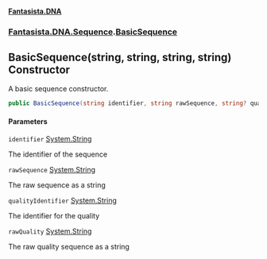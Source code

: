 #### [Fantasista.DNA](index.md 'index')
### [Fantasista.DNA.Sequence](Fantasista.DNA.Sequence.md 'Fantasista.DNA.Sequence').[BasicSequence](Fantasista.DNA.Sequence.BasicSequence.md 'Fantasista.DNA.Sequence.BasicSequence')

## BasicSequence(string, string, string, string) Constructor

A basic sequence constructor.

```csharp
public BasicSequence(string identifier, string rawSequence, string? qualityIdentifier=null, string? rawQuality=null);
```
#### Parameters

<a name='Fantasista.DNA.Sequence.BasicSequence.BasicSequence(string,string,string,string).identifier'></a>

`identifier` [System.String](https://docs.microsoft.com/en-us/dotnet/api/System.String 'System.String')

The identifier of the sequence

<a name='Fantasista.DNA.Sequence.BasicSequence.BasicSequence(string,string,string,string).rawSequence'></a>

`rawSequence` [System.String](https://docs.microsoft.com/en-us/dotnet/api/System.String 'System.String')

The raw sequence as a string

<a name='Fantasista.DNA.Sequence.BasicSequence.BasicSequence(string,string,string,string).qualityIdentifier'></a>

`qualityIdentifier` [System.String](https://docs.microsoft.com/en-us/dotnet/api/System.String 'System.String')

The identifier for the quality

<a name='Fantasista.DNA.Sequence.BasicSequence.BasicSequence(string,string,string,string).rawQuality'></a>

`rawQuality` [System.String](https://docs.microsoft.com/en-us/dotnet/api/System.String 'System.String')

The raw quality sequence as a string